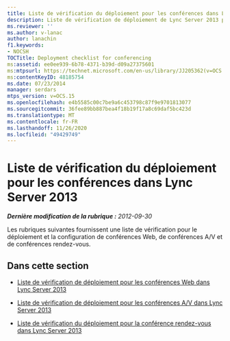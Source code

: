 ```yaml
---
title: Liste de vérification du déploiement pour les conférences dans Lync Server 2013
description: Liste de vérification de déploiement de Lync Server 2013 pour les conférences.
ms.reviewer: ''
ms.author: v-lanac
author: lanachin
f1.keywords:
- NOCSH
TOCTitle: Deployment checklist for conferencing
ms:assetid: ee0ee939-6b78-4371-b39d-d09a27375601
ms:mtpsurl: https://technet.microsoft.com/en-us/library/JJ205362(v=OCS.15)
ms:contentKeyID: 48185754
ms.date: 07/23/2014
manager: serdars
mtps_version: v=OCS.15
ms.openlocfilehash: e4b5585c00c7be9a6c453798c87f9e9701813077
ms.sourcegitcommit: 36fee89bb887bea4f18b19f17a8c69daf5bc423d
ms.translationtype: MT
ms.contentlocale: fr-FR
ms.lasthandoff: 11/26/2020
ms.locfileid: "49429749"
---
```

# <a name="deployment-checklist-for-conferencing-in-lync-server-2013"></a>Liste de vérification du déploiement pour les conférences dans Lync Server 2013

<div data-xmlns="http://www.w3.org/1999/xhtml">

<div class="topic" data-xmlns="http://www.w3.org/1999/xhtml" data-msxsl="urn:schemas-microsoft-com:xslt" data-cs="https://msdn.microsoft.com/">

<div data-asp="https://msdn2.microsoft.com/asp">



</div>

<div id="mainSection">

<div id="mainBody">

<span> </span>

_**Dernière modification de la rubrique :** 2012-09-30_

Les rubriques suivantes fournissent une liste de vérification pour le déploiement et la configuration de conférences Web, de conférences A/V et de conférences rendez-vous.

<div>

## <a name="in-this-section"></a>Dans cette section

  - [Liste de vérification de déploiement pour les conférences Web dans Lync Server 2013](lync-server-2013-deployment-checklist-for-web-conferencing.md)

  - [Liste de vérification de déploiement pour les conférences A/V dans Lync Server 2013](lync-server-2013-deployment-checklist-for-a-v-conferencing.md)

  - [Liste de vérification du déploiement pour la conférence rendez-vous dans Lync Server 2013](lync-server-2013-deployment-checklist-for-dial-in-conferencing.md)

</div>

</div>

<span> </span>

</div>

</div>

</div>


